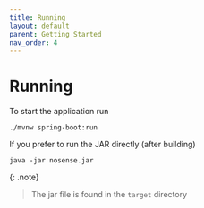 ```yaml
---
title: Running
layout: default
parent: Getting Started
nav_order: 4
---
```


# Running


To start the application run
``` shell
./mvnw spring-boot:run
```

If you prefer to run the JAR directly (after building)
``` shell
java -jar nosense.jar
```

{: .note}
> The jar file is found in the `target` directory
